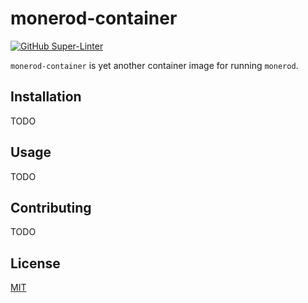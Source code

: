 # monerod-container

[![GitHub Super-Linter](https://github.com/mkell43/monerod-container/workflows/Check%20Dockerfile/badge.svg)](https://github.com/marketplace/actions/super-linter)

`monerod-container` is yet another container image for running `monerod`.

## Installation

TODO

## Usage

TODO

## Contributing

TODO

## License

[MIT](https://github.com/mkell43/monerod-container/blob/main/LICENSE)